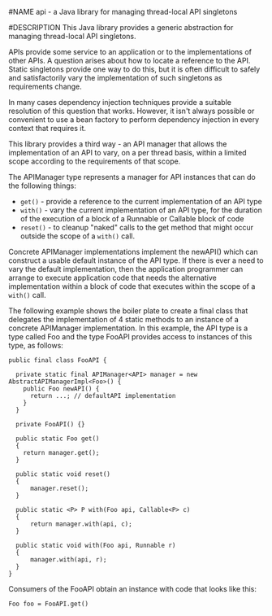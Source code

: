 #NAME
api - a Java library for managing thread-local API singletons

#DESCRIPTION
This Java library provides a generic abstraction for managing thread-local API singletons.

APIs provide some service to an application or to the implementations of other APIs. A question arises about how to locate a reference to the API. Static singletons provide one way to do this, but it is often difficult to safely and satisfactorily vary the implementation of such singletons as requirements change.

In many cases dependency injection techniques provide a suitable resolution of this question that works. However, it isn't always possible or convenient to use a bean factory to perform dependency injection in every context that requires it.

This library provides a third way - an API manager that allows the implementation of an API to vary, on a per thread basis, within a limited
scope according to the requirements of that scope.

The APIManager type represents a manager for API instances that can do the following things:

* <code>get()</code> - provide a reference to the current implementation of an API type
* <code>with()</code> - vary the current implementation of an API type, for the duration of the execution of a block of a Runnable or Callable block of code
* <code>reset()</code> - to cleanup "naked" calls to the get method that might occur outside the scope of a <code>with()</code> call.

Concrete APIManager implementations implement the newAPI() which can construct
a usable default instance of the API type. If there is ever a need to vary the default implementation, then the application programmer can arrange to execute
application code that needs the alternative implementation within a block
of code that executes within the scope of a <code>with()</code> call.

The following example shows the boiler plate to create a final class that delegates the implementation of 4 static methods to an instance of a concrete APIManager implementation. In this example, the API type is a type called Foo and the type FooAPI provides access to instances of this type, as follows:

	public final class FooAPI {

	  private static final APIManager<API> manager = new AbstractAPIManagerImpl<Foo>() {
	    public Foo newAPI() {
	      return ...; // defaultAPI implementation
	    }
	  }

	  private FooAPI() {}

	  public static Foo get()
	  {
	  	return manager.get();
	  }

	  public static void reset()
	  {
	  	  manager.reset();
	  }

	  public static <P> P with(Foo api, Callable<P> c)
	  {
	  	  return manager.with(api, c);
	  }

	  public static void with(Foo api, Runnable r)
	  {
	  	  manager.with(api, r);
	  }
	}

Consumers of the FooAPI obtain an instance with code that looks like this:

    Foo foo = FooAPI.get()
